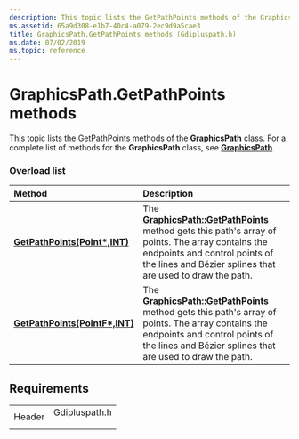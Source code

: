 ```yaml
---
description: This topic lists the GetPathPoints methods of the GraphicsPath class. For a complete list of methods for the GraphicsPath class, see GraphicsPath.
ms.assetid: 65a9d308-e1b7-40c4-a079-2ec9d9a5cae3
title: GraphicsPath.GetPathPoints methods (Gdipluspath.h)
ms.date: 07/02/2019
ms.topic: reference
---
```


# GraphicsPath.GetPathPoints methods

This topic lists the GetPathPoints methods of the [**GraphicsPath**](/windows/win32/api/gdipluspath/nl-gdipluspath-graphicspath) class. For a complete list of methods for the **GraphicsPath** class, see [**GraphicsPath**](/windows/win32/api/gdipluspath/nl-gdipluspath-graphicspath).

### Overload list



| Method                                                                                                    | Description                                                                                                                                                                                                                                                                           |
|:----------------------------------------------------------------------------------------------------------|:--------------------------------------------------------------------------------------------------------------------------------------------------------------------------------------------------------------------------------------------------------------------------------------|
| [**GetPathPoints(Point\*,INT)**](/windows/win32/api/gdipluspath/nf-gdipluspath-graphicspath-getpathpoints(outpoint_inint))   | The [**GraphicsPath::GetPathPoints**](/windows/win32/api/gdipluspath/nf-gdipluspath-graphicspath-getpathpoints(outpoint_inint)) method gets this path's array of points. The array contains the endpoints and control points of the lines and Bézier splines that are used to draw the path.<br/>  |
| [**GetPathPoints(PointF\*,INT)**](/previous-versions//ms535582(v=vs.85)) | The [**GraphicsPath::GetPathPoints**](/previous-versions//ms535582(v=vs.85)) method gets this path's array of points. The array contains the endpoints and control points of the lines and Bézier splines that are used to draw the path.<br/> |



## Requirements



|                   |                                                                                          |
|-------------------|------------------------------------------------------------------------------------------|
| Header<br/> | <dl> <dt>Gdipluspath.h</dt> </dl> |



 

 
